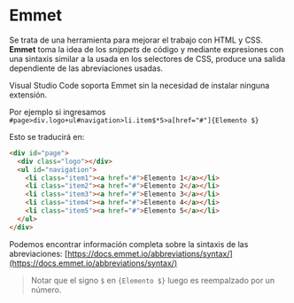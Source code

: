 # Emmet
Se trata de una herramienta para mejorar el trabajo con HTML y CSS. **Emmet** toma la idea de los *snippets* de código y mediante expresiones con una sintaxis similar a la usada en los selectores de CSS, produce una salida dependiente de las abreviaciones usadas.

Visual Studio Code soporta Emmet sin la necesidad de instalar ninguna extensión.

Por ejemplo si ingresamos `#page>div.logo+ul#navigation>li.item$*5>a[href="#"]{Elemento $}`

Esto se traducirá en:
```html
<div id="page">
  <div class="logo"></div>
  <ul id="navigation">
    <li class="item1"><a href="#">Elemento 1</a></li>
    <li class="item2"><a href="#">Elemento 2</a></li>
    <li class="item3"><a href="#">Elemento 3</a></li>
    <li class="item4"><a href="#">Elemento 4</a></li>
    <li class="item5"><a href="#">Elemento 5</a></li>
  </ul>
</div>
```
Podemos encontrar información completa sobre la sintaxis de las abreviaciones:
[https://docs.emmet.io/abbreviations/syntax/](https://docs.emmet.io/abbreviations/syntax/)



> Notar que el signo `$` en `{Elemento $}` luego es reempalzado por un número.